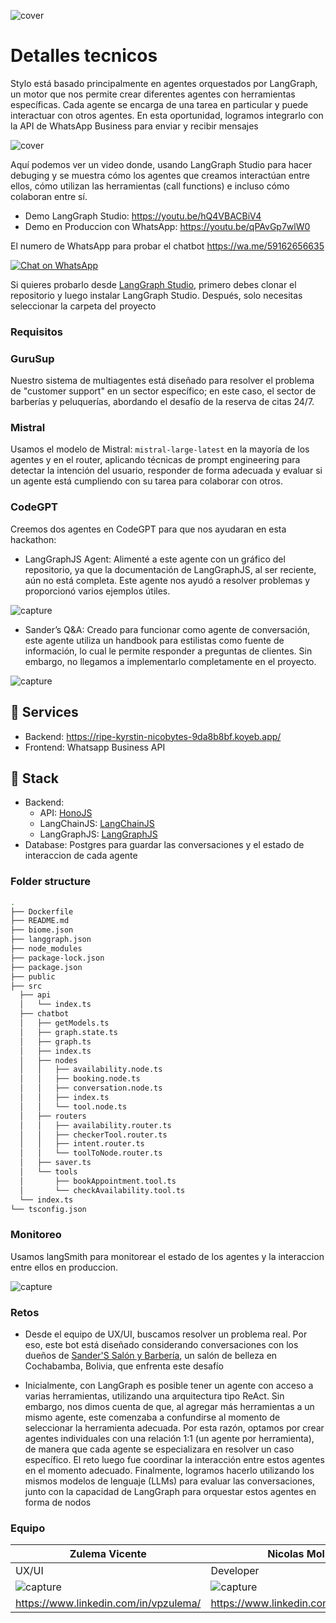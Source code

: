 ![cover](/public/images/presentation.png)

# Detalles tecnicos

Stylo está basado principalmente en agentes orquestados por LangGraph, un motor que nos permite crear diferentes agentes con herramientas específicas. Cada agente se encarga de una tarea en particular y puede interactuar con otros agentes. En esta oportunidad, logramos integrarlo con la API de WhatsApp Business para enviar y recibir mensajes

![cover](/public/images/image1.jpg)

Aquí podemos ver un video donde, usando LangGraph Studio para hacer debuging y se muestra cómo los agentes que creamos interactúan entre ellos, cómo utilizan las herramientas (call functions) e incluso cómo colaboran entre sí.

- Demo LangGraph Studio: https://youtu.be/hQ4VBACBiV4
- Demo en Produccion con WhatsApp: https://youtu.be/qPAvGp7wlW0

El numero de WhatsApp para probar el chatbot https://wa.me/59162656635

<a aria-label="Chat on WhatsApp" href="https://wa.me/59162656635?text=Hello">
  <img alt="Chat on WhatsApp" src="WhatsAppButtonGreenLarge.svg" />
</a>

Si quieres probarlo desde [LangGraph Studio](https://studio.langchain.com/), primero debes clonar el repositorio y luego instalar LangGraph Studio. Después, solo necesitas seleccionar la carpeta del proyecto

### Requisitos

### GuruSup

Nuestro sistema de multiagentes está diseñado para resolver el problema de "customer support" en un sector específico; en este caso, el sector de barberías y peluquerías, abordando el desafío de la reserva de citas 24/7.

### Mistral

Usamos el modelo de Mistral: `mistral-large-latest` en la mayoría de los agentes y en el router, aplicando técnicas de prompt engineering para detectar la intención del usuario, responder de forma adecuada y evaluar si un agente está cumpliendo con su tarea para colaborar con otros.

### CodeGPT

Creemos dos agentes en CodeGPT para que nos ayudaran en esta hackathon:

- LangGraphJS Agent: Alimenté a este agente con un gráfico del repositorio, ya que la documentación de LangGraphJS, al ser reciente, aún no está completa. Este agente nos ayudó a resolver problemas y proporcionó varios ejemplos útiles.

![capture](/public/images/lang.png)

- Sander’s Q&A: Creado para funcionar como agente de conversación, este agente utiliza un handbook para estilistas como fuente de información, lo cual le permite responder a preguntas de clientes. Sin embargo, no llegamos a implementarlo completamente en el proyecto.

![capture](/public/images/qa.png)

## 🚀 Services

- Backend: https://ripe-kyrstin-nicobytes-9da8b8bf.koyeb.app/
- Frontend: Whatsapp Business API

## 🧱 Stack

- Backend: 
  - API: [HonoJS](https://honojs.com/)
  - LangChainJS: [LangChainJS](https://langchainjs.com/)
  - LangGraphJS: [LangGraphJS](https://langchain-ai.github.io/langgraphjs/)
- Database: Postgres para guardar las conversaciones y el estado de interaccion de cada agente

### Folder structure

```sh
.
├── Dockerfile
├── README.md
├── biome.json
├── langgraph.json
├── node_modules
├── package-lock.json
├── package.json
├── public
├── src
  ├── api
  │   └── index.ts
  ├── chatbot
  │   ├── getModels.ts
  │   ├── graph.state.ts
  │   ├── graph.ts
  │   ├── index.ts
  │   ├── nodes
  │   │   ├── availability.node.ts
  │   │   ├── booking.node.ts
  │   │   ├── conversation.node.ts
  │   │   ├── index.ts
  │   │   └── tool.node.ts
  │   ├── routers
  │   │   ├── availability.router.ts
  │   │   ├── checkerTool.router.ts
  │   │   ├── intent.router.ts
  │   │   └── toolToNode.router.ts
  │   ├── saver.ts
  │   └── tools
  │       ├── bookAppointment.tool.ts
  │       └── checkAvailability.tool.ts
  └── index.ts
└── tsconfig.json
```

### Monitoreo

Usamos langSmith para monitorear el estado de los agentes y la interaccion entre ellos en produccion.

![capture](/public/images/monitor.png)

### Retos

- Desde el equipo de UX/UI, buscamos resolver un problema real. Por eso, este bot está diseñado considerando conversaciones con los dueños de [Sander'S Salón y Barbería](https://www.google.com/maps/place/Sander'S+Salón+y+Barbería/@-17.3877902,-66.1571303,15z/data=!4m2!3m1!1s0x0:0xf5e5aa8495b3b0d6?sa=X&ved=1t:2428&ictx=111), un salón de belleza en Cochabamba, Bolivia, que enfrenta este desafío

- Inicialmente, con LangGraph es posible tener un agente con acceso a varias herramientas, utilizando una arquitectura tipo ReAct. Sin embargo, nos dimos cuenta de que, al agregar más herramientas a un mismo agente, este comenzaba a confundirse al momento de seleccionar la herramienta adecuada. Por esta razón, optamos por crear agentes individuales con una relación 1:1 (un agente por herramienta), de manera que cada agente se especializara en resolver un caso específico. El reto luego fue coordinar la interacción entre estos agentes en el momento adecuado. Finalmente, logramos hacerlo utilizando los mismos modelos de lenguaje (LLMs) para evaluar las conversaciones, junto con la capacidad de LangGraph para orquestar estos agentes en forma de nodos

### Equipo

|  Zulema Vicente | Nicolas Molina  |
| -------- | ------- |
| UX/UI  | Developer    |
| ![capture](/public/images/zule.jpeg) | ![capture](https://nicobytes.com/profile.jpg)    |
| https://www.linkedin.com/in/vpzulema/ | https://www.linkedin.com/in/nicobytes/ |


